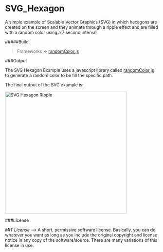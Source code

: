 # SVG_Hexagon

A simple example of Scalable Vector Graphics (SVG) in which hexagons are created on the screen and they animate through a ripple effect and are filled with a random color using a 7 second interval. 

#####Build
>Frameworks -> [randomColor.js](https://github.com/davidmerfield/randomColor)

###Output

The SVG Hexagon Example uses a javascript library called [randomColor.js](https://github.com/davidmerfield/randomColor) to generate a random color to be fill the specific path.

The final output of the SVG example is:

<img src="https://github.com/rahulnadella/SVG_Hexagon/blob/master/assets/svgHexagonExample.gif" alt="SVG Hexagon Ripple" width="400" height="400" />

###License

*MIT License* --> A short, permissive software license. Basically, you can do whatever you want as long as you include the original copyright and license notice in any copy of the software/source.  There are many variations of this license in use.
